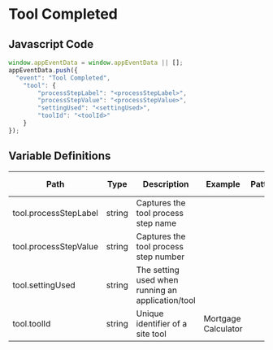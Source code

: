 # Tool Completed

### 

## Javascript Code
```js
window.appEventData = window.appEventData || [];
appEventData.push({
  "event": "Tool Completed",
    "tool": {
        "processStepLabel": "<processStepLabel>",
        "processStepValue": "<processStepValue>",
        "settingUsed": "<settingUsed>",
        "toolId": "<toolId>"
    }
});
```

## Variable Definitions

|Path|Type|Description|Example|Pattern|Min Length|Max Length|Minimum|Maximum|Multiple Of|
| --- | --- | --- | --- | --- | --- | --- | --- | --- | --- |
|tool.processStepLabel|string|Captures the tool process step name||||||||
|tool.processStepValue|string|Captures the tool process step number||||||||
|tool.settingUsed|string|The setting used when running an application\/tool||||||||
|tool.toolId|string|Unique identifier of a site tool|Mortgage Calculator|||||||




